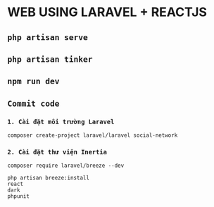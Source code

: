 # WEB USING LARAVEL + REACTJS

## `php artisan serve`

## `php artisan tinker`

## `npm run dev`

## `Commit code`

### `1. Cài đặt môi trường Laravel`
 `composer create-project laravel/laravel social-network`

### `2. Cài đặt thư viện Inertia`
`composer require laravel/breeze --dev`

```
php artisan breeze:install
react
dark
phpunit
```